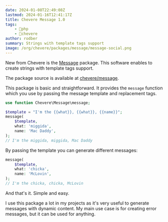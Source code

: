 ```yaml
---
date: 2024-01-08T22:49:08Z
lastmod: 2024-01-16T12:41:17Z
title: Chevere Message 1.0
tags:
    - 🐘php
    - 🥑chevere
author: rodber
summary: Strings with template tags support
image: /org/chevere/packages/message/message-social.png
---
```


New from Chevere is the [Message](https://chevere.org/packages/message) package. This software enables to create strings with template tags support.

The package source is available at [chevere/message](https://github.com/chevere/message).

This package is basic and straightforward. It provides the `message` function which you use by passing the message template and replacement tags.

```php
use function Chevere\Message\message;

$template = "I'm the {{what}}, {{what}}, {{name}}";
message(
    $template,
    what: 'miggida',
    name: 'Mac Daddy',
);
// I'm the miggida, miggida, Mac Daddy
```

By passing the template you can generate different messages:

```php
message(
    $template,
    what: 'chicka',
    name: 'McLovin',
);
// I'm the chicka, chicka, McLovin
```

And that's it. Simple and easy.

I use this package a lot in my projects as it's very useful to generate messages with dynamic content. My main use case is for creating error messages, but it can be used for anything.
